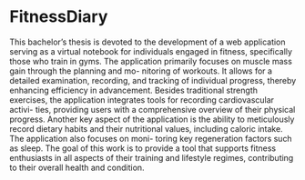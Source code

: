 # FitnessDiary
 
This bachelor’s thesis is devoted to the development of a web application serving as a virtual notebook for individuals engaged in fitness, specifically those who train in gyms. The application primarily focuses on muscle mass gain through the planning and mo- nitoring of workouts. It allows for a detailed examination, recording, and tracking of individual progress, thereby enhancing efficiency in advancement. Besides traditional strength exercises, the application integrates tools for recording cardiovascular activi- ties, providing users with a comprehensive overview of their physical progress. Another key aspect of the application is the ability to meticulously record dietary habits and their nutritional values, including caloric intake. The application also focuses on moni- toring key regeneration factors such as sleep. The goal of this work is to provide a tool that supports fitness enthusiasts in all aspects of their training and lifestyle regimes, contributing to their overall health and condition.
